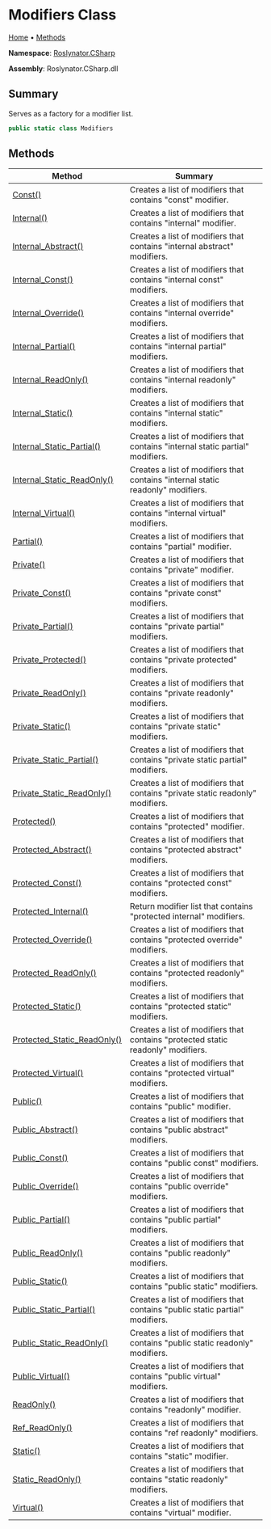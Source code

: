 # Modifiers Class

[Home](../../../README.md) &#x2022; [Methods](#methods)

**Namespace**: [Roslynator.CSharp](../README.md)

**Assembly**: Roslynator\.CSharp\.dll

## Summary

Serves as a factory for a modifier list\.

```csharp
public static class Modifiers
```

## Methods

| Method | Summary |
| ------ | ------- |
| [Const()](Const/README.md) | Creates a list of modifiers that contains "const" modifier\. |
| [Internal()](Internal/README.md) | Creates a list of modifiers that contains "internal" modifier\. |
| [Internal_Abstract()](Internal_Abstract/README.md) | Creates a list of modifiers that contains "internal abstract" modifiers\. |
| [Internal_Const()](Internal_Const/README.md) | Creates a list of modifiers that contains "internal const" modifiers\. |
| [Internal_Override()](Internal_Override/README.md) | Creates a list of modifiers that contains "internal override" modifiers\. |
| [Internal_Partial()](Internal_Partial/README.md) | Creates a list of modifiers that contains "internal partial" modifiers\. |
| [Internal_ReadOnly()](Internal_ReadOnly/README.md) | Creates a list of modifiers that contains "internal readonly" modifiers\. |
| [Internal_Static()](Internal_Static/README.md) | Creates a list of modifiers that contains "internal static" modifiers\. |
| [Internal_Static_Partial()](Internal_Static_Partial/README.md) | Creates a list of modifiers that contains "internal static partial" modifiers\. |
| [Internal_Static_ReadOnly()](Internal_Static_ReadOnly/README.md) | Creates a list of modifiers that contains "internal static readonly" modifiers\. |
| [Internal_Virtual()](Internal_Virtual/README.md) | Creates a list of modifiers that contains "internal virtual" modifiers\. |
| [Partial()](Partial/README.md) | Creates a list of modifiers that contains "partial" modifier\. |
| [Private()](Private/README.md) | Creates a list of modifiers that contains "private" modifier\. |
| [Private_Const()](Private_Const/README.md) | Creates a list of modifiers that contains "private const" modifiers\. |
| [Private_Partial()](Private_Partial/README.md) | Creates a list of modifiers that contains "private partial" modifiers\. |
| [Private_Protected()](Private_Protected/README.md) | Creates a list of modifiers that contains "private protected" modifiers\. |
| [Private_ReadOnly()](Private_ReadOnly/README.md) | Creates a list of modifiers that contains "private readonly" modifiers\. |
| [Private_Static()](Private_Static/README.md) | Creates a list of modifiers that contains "private static" modifiers\. |
| [Private_Static_Partial()](Private_Static_Partial/README.md) | Creates a list of modifiers that contains "private static partial" modifiers\. |
| [Private_Static_ReadOnly()](Private_Static_ReadOnly/README.md) | Creates a list of modifiers that contains "private static readonly" modifiers\. |
| [Protected()](Protected/README.md) | Creates a list of modifiers that contains "protected" modifier\. |
| [Protected_Abstract()](Protected_Abstract/README.md) | Creates a list of modifiers that contains "protected abstract" modifiers\. |
| [Protected_Const()](Protected_Const/README.md) | Creates a list of modifiers that contains "protected const" modifiers\. |
| [Protected_Internal()](Protected_Internal/README.md) | Return modifier list that contains "protected internal" modifiers\. |
| [Protected_Override()](Protected_Override/README.md) | Creates a list of modifiers that contains "protected override" modifiers\. |
| [Protected_ReadOnly()](Protected_ReadOnly/README.md) | Creates a list of modifiers that contains "protected readonly" modifiers\. |
| [Protected_Static()](Protected_Static/README.md) | Creates a list of modifiers that contains "protected static" modifiers\. |
| [Protected_Static_ReadOnly()](Protected_Static_ReadOnly/README.md) | Creates a list of modifiers that contains "protected static readonly" modifiers\. |
| [Protected_Virtual()](Protected_Virtual/README.md) | Creates a list of modifiers that contains "protected virtual" modifiers\. |
| [Public()](Public/README.md) | Creates a list of modifiers that contains "public" modifier\. |
| [Public_Abstract()](Public_Abstract/README.md) | Creates a list of modifiers that contains "public abstract" modifiers\. |
| [Public_Const()](Public_Const/README.md) | Creates a list of modifiers that contains "public const" modifiers\. |
| [Public_Override()](Public_Override/README.md) | Creates a list of modifiers that contains "public override" modifiers\. |
| [Public_Partial()](Public_Partial/README.md) | Creates a list of modifiers that contains "public partial" modifiers\. |
| [Public_ReadOnly()](Public_ReadOnly/README.md) | Creates a list of modifiers that contains "public readonly" modifiers\. |
| [Public_Static()](Public_Static/README.md) | Creates a list of modifiers that contains "public static" modifiers\. |
| [Public_Static_Partial()](Public_Static_Partial/README.md) | Creates a list of modifiers that contains "public static partial" modifiers\. |
| [Public_Static_ReadOnly()](Public_Static_ReadOnly/README.md) | Creates a list of modifiers that contains "public static readonly" modifiers\. |
| [Public_Virtual()](Public_Virtual/README.md) | Creates a list of modifiers that contains "public virtual" modifiers\. |
| [ReadOnly()](ReadOnly/README.md) | Creates a list of modifiers that contains "readonly" modifier\. |
| [Ref_ReadOnly()](Ref_ReadOnly/README.md) | Creates a list of modifiers that contains "ref readonly" modifiers\. |
| [Static()](Static/README.md) | Creates a list of modifiers that contains "static" modifier\. |
| [Static_ReadOnly()](Static_ReadOnly/README.md) | Creates a list of modifiers that contains "static readonly" modifiers\. |
| [Virtual()](Virtual/README.md) | Creates a list of modifiers that contains "virtual" modifier\. |

